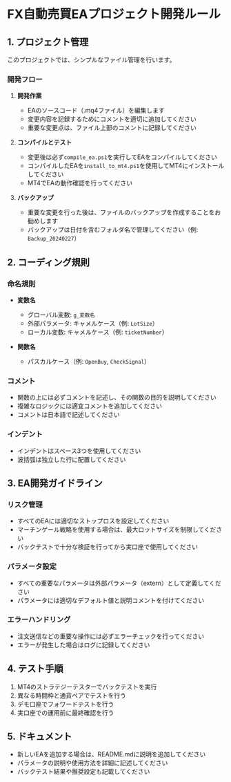 # FX自動売買EAプロジェクト開発ルール

## 1. プロジェクト管理

このプロジェクトでは、シンプルなファイル管理を行います。

### 開発フロー

1. **開発作業**
   - EAのソースコード（.mq4ファイル）を編集します
   - 変更内容を記録するためにコメントを適切に追加してください
   - 重要な変更点は、ファイル上部のコメントに記録してください

2. **コンパイルとテスト**
   - 変更後は必ず`compile_ea.ps1`を実行してEAをコンパイルしてください
   - コンパイルしたEAを`install_to_mt4.ps1`を使用してMT4にインストールしてください
   - MT4でEAの動作確認を行ってください

3. **バックアップ**
   - 重要な変更を行った後は、ファイルのバックアップを作成することをお勧めします
   - バックアップは日付を含むフォルダ名で管理してください（例: `Backup_20240227`）

## 2. コーディング規則

### 命名規則

- **変数名**
  - グローバル変数: `g_変数名`
  - 外部パラメータ: キャメルケース（例: `LotSize`）
  - ローカル変数: キャメルケース（例: `ticketNumber`）

- **関数名**
  - パスカルケース（例: `OpenBuy`, `CheckSignal`）

### コメント

- 関数の上には必ずコメントを記述し、その関数の目的を説明してください
- 複雑なロジックには適宜コメントを追加してください
- コメントは日本語で記述してください

### インデント

- インデントはスペース3つを使用してください
- 波括弧は独立した行に配置してください

## 3. EA開発ガイドライン

### リスク管理

- すべてのEAには適切なストップロスを設定してください
- マーチンゲール戦略を使用する場合は、最大ロットサイズを制限してください
- バックテストで十分な検証を行ってから実口座で使用してください

### パラメータ設定

- すべての重要なパラメータは外部パラメータ（extern）として定義してください
- パラメータには適切なデフォルト値と説明コメントを付けてください

### エラーハンドリング

- 注文送信などの重要な操作には必ずエラーチェックを行ってください
- エラーが発生した場合はログに記録してください

## 4. テスト手順

1. MT4のストラテジーテスターでバックテストを実行
2. 異なる時間枠と通貨ペアでテストを行う
3. デモ口座でフォワードテストを行う
4. 実口座での運用前に最終確認を行う

## 5. ドキュメント

- 新しいEAを追加する場合は、README.mdに説明を追加してください
- パラメータの説明や使用方法を詳細に記述してください
- バックテスト結果や推奨設定も記載してください
